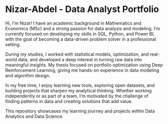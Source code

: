 # Nizar-Abdel - Data Analyst Portfolio

Hi, I'm Nizar! I have an academic background in Mathematics and Economics (MSc) and a strong passion for data analysis and modeling. I’m currently focused on developing my skills in SQL, Python, and Power BI, with the goal of becoming a data-driven problem solver in a professional setting.

During my studies, I worked with statistical models, optimization, and real-world data, and developed a deep interest in turning raw data into meaningful insights. My thesis focused on portfolio optimization using Deep Reinforcement Learning, giving me hands-on experience in data modeling and algorithm design.

In my free time, I enjoy learning new tools, exploring open datasets, and building projects that sharpen my analytical thinking. Whether working independently or as part of a team, I’m motivated by the challenge of finding patterns in data and creating solutions that add value.

This repository showcases my learning journey and projects within Data Analytics and Data Science.


